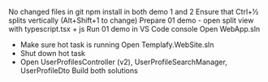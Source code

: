 No changed files in git
npm install in both demo 1 and 2
Ensure that Ctrl+½ splits vertically (Alt+Shift+1 to change)
Prepare 01 demo - open split view with typescript.tsx + js
Run 01 demo in VS Code console
Open WebApp.sln
- Make sure hot task is running
Open Templafy.WebSite.sln
- Shut down hot task
- Open UserProfilesController (v2), UserProfileSearchManager, UserProfileDto
Build both solutions